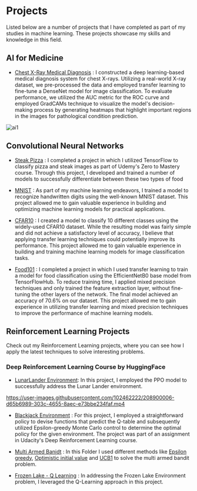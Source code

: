 # Projects
Listed below are a number of projects that I have completed as part of my studies in machine learning. These projects showcase my skills and knowledge in this field.

## AI for Medicine

* [Chest X-Ray Medical Diagnosis](https://github.com/heispv/projects/blob/master/ai_for_medicine/ai_for_medical_diagnosis/first_week_programming_assignment/C1_W1_Assignment.ipynb) : I constructed a deep learning-based medical diagnosis system for chest X-rays. Utilizing a real-world X-ray dataset, we pre-processed the data and employed transfer learning to fine-tune a DenseNet model for image classification. To evaluate performance, we utilized the AUC metric for the ROC curve and employed GradCAMs technique to visualize the model's decision-making process by generating heatmaps that highlight important regions in the images for pathological condition prediction.

![ai1](https://user-images.githubusercontent.com/102462222/211542892-4c10a122-cb14-4e2c-be53-ff3bd465e9ef.png)

## Convolutional Neural Networks

* [Steak Pizza](https://github.com/heispv/projects/blob/master/cnn/steak_pizza.ipynb) : I completed a project in which I utilized TensorFlow to classify pizza and steak images as part of Udemy's Zero to Mastery course. Through this project, I developed and trained a number of models to successfully differentiate between these two types of food

* [MNIST](https://github.com/heispv/projects/blob/master/cnn/mnist.ipynb) : As part of my machine learning endeavors, I trained a model to recognize handwritten digits using the well-known MNIST dataset. This project allowed me to gain valuable experience in building and optimizing machine learning models for practical applications.

* [CFAR10](https://github.com/heispv/projects/blob/master/cnn/cfar10.ipynb) : I created a model to classify 10 different classes using the widely-used CFAR10 dataset. While the resulting model was fairly simple and did not achieve a satisfactory level of accuracy, I believe that applying transfer learning techniques could potentially improve its performance. This project allowed me to gain valuable experience in building and training machine learning models for image classification tasks.

* [Food101](https://github.com/heispv/projects/blob/master/cnn/food101.ipynb) : I completed a project in which I used transfer learning to train a model for food classification using the EfficientNetB0 base model from TensorFlowHub. To reduce training time, I applied mixed precision techniques and only trained the feature extraction layer, without fine-tuning the other layers of the network. The final model achieved an accuracy of 70.6% on our dataset. This project allowed me to gain experience in utilizing transfer learning and mixed precision techniques to improve the performance of machine learning models.

## Reinforcement Learning Projects
Check out my Reinforcement Learning projects, where you can see how I apply the latest techniques to solve interesting problems.

### Deep Reinforcement Learning Course by HuggingFace

* [LunarLander Environment](https://github.com/heispv/projects/blob/master/reinforcement-learning/DeepRL_1st_assignment.ipynb): In this project, I employed the PPO model to successfully address the Lunar Lander environment.

https://user-images.githubusercontent.com/102462222/208900006-d65b6989-303c-4655-8aec-e73bbe234faf.mp4



* [Blackjack Environment](https://github.com/heispv/projects/blob/master/reinforcement-learning/black_jack.ipynb) : For this project, I employed a straightforward policy to devise functions that predict the Q-table and subsequently utilized Epsilon-greedy Monte Carlo control to determine the optimal policy for the given environment. The project was part of an assignment in Udacity's Deep Reinforcement Learning course.

* [Multi Armed Banidt](https://github.com/heispv/projects/tree/master/reinforcement-learning/multi_armed_bandit) : In this Folder I used different methods like [Epsilon greedy](https://github.com/heispv/projects/blob/master/reinforcement-learning/multi_armed_bandit/epsilon_greedy.ipynb), [Optimistic initial value](https://github.com/heispv/projects/blob/master/reinforcement-learning/multi_armed_bandit/optimistic_initial_value.ipynb) and [UCB1](https://github.com/heispv/projects/blob/master/reinforcement-learning/multi_armed_bandit/ucb1.ipynb) to solve the multi armed bandit problem.

* [Frozen Lake - Q Learning](https://github.com/heispv/projects/tree/master/reinforcement-learning/fronezlake_q_learning.py) : In addressing the Frozen Lake Environment problem, I leveraged the Q-Learning approach in this project.
